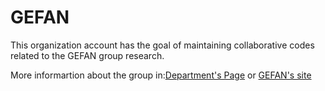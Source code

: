 #  GEFAN

This organization account has the goal of maintaining collaborative codes related to the GEFAN group research.

More informartion about the group in:[Department's Page](https://portal.ifi.unicamp.br/en/drcc/gefan) or [GEFAN's site](https://sites.ifi.unicamp.br/gefan/)

